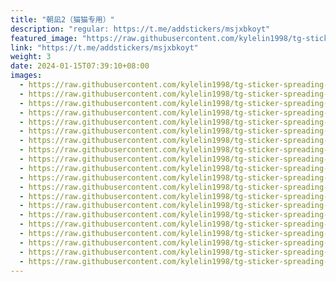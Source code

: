 ```yaml
---
title: "朝凪2（猫猫专用）"
description: "regular: https://t.me/addstickers/msjxbkoyt"
featured_image: "https://raw.githubusercontent.com/kylelin1998/tg-sticker-spreading-worldwide-images/main/img/aa2cd931-ca84-4171-9e49-d1f3cf0cb1f9.jpg"
link: "https://t.me/addstickers/msjxbkoyt"
weight: 3
date: 2024-01-15T07:39:10+08:00
images:
  - https://raw.githubusercontent.com/kylelin1998/tg-sticker-spreading-worldwide-images/main/img/aa2cd931-ca84-4171-9e49-d1f3cf0cb1f9.jpg
  - https://raw.githubusercontent.com/kylelin1998/tg-sticker-spreading-worldwide-images/main/img/9650d251-cc3f-41dc-8347-a502b04a065c.jpg
  - https://raw.githubusercontent.com/kylelin1998/tg-sticker-spreading-worldwide-images/main/img/0884b465-14a2-4800-9810-e8e5c209e1e7.jpg
  - https://raw.githubusercontent.com/kylelin1998/tg-sticker-spreading-worldwide-images/main/img/628fc404-d3f5-4d38-97a6-0214c50bf721.jpg
  - https://raw.githubusercontent.com/kylelin1998/tg-sticker-spreading-worldwide-images/main/img/9bf337ab-c6d6-4bd2-bb1b-eace681c2cbc.jpg
  - https://raw.githubusercontent.com/kylelin1998/tg-sticker-spreading-worldwide-images/main/img/24bfa4d2-8197-46f7-8806-8eb679a4fcd6.jpg
  - https://raw.githubusercontent.com/kylelin1998/tg-sticker-spreading-worldwide-images/main/img/aa02c71f-7b00-4a3b-be8b-88a646b3d2da.jpg
  - https://raw.githubusercontent.com/kylelin1998/tg-sticker-spreading-worldwide-images/main/img/119233dc-89e5-4b85-b7b8-82222dc53337.jpg
  - https://raw.githubusercontent.com/kylelin1998/tg-sticker-spreading-worldwide-images/main/img/7de35e2e-a712-4229-ad43-b9870a383e2d.jpg
  - https://raw.githubusercontent.com/kylelin1998/tg-sticker-spreading-worldwide-images/main/img/7ad1e4ae-0053-4d54-9422-a02b3e1847a9.jpg
  - https://raw.githubusercontent.com/kylelin1998/tg-sticker-spreading-worldwide-images/main/img/4f9d7a5f-3ba4-422b-97e6-71f92114857f.jpg
  - https://raw.githubusercontent.com/kylelin1998/tg-sticker-spreading-worldwide-images/main/img/ebf85836-153e-499a-bfb3-e8ca0e9fc0ce.jpg
  - https://raw.githubusercontent.com/kylelin1998/tg-sticker-spreading-worldwide-images/main/img/ce10f93f-edcd-4894-afe4-e4ce4745cfc8.jpg
  - https://raw.githubusercontent.com/kylelin1998/tg-sticker-spreading-worldwide-images/main/img/1c343b08-5935-4260-9fd0-85f3a84e4b9b.jpg
  - https://raw.githubusercontent.com/kylelin1998/tg-sticker-spreading-worldwide-images/main/img/74d36def-36b9-4b04-bceb-c6eee070765f.jpg
  - https://raw.githubusercontent.com/kylelin1998/tg-sticker-spreading-worldwide-images/main/img/b726050e-53a0-48e1-b8c5-c0e260156c90.jpg
  - https://raw.githubusercontent.com/kylelin1998/tg-sticker-spreading-worldwide-images/main/img/75c5d32c-381a-4132-9d54-7b3bc0b024c6.jpg
  - https://raw.githubusercontent.com/kylelin1998/tg-sticker-spreading-worldwide-images/main/img/e9c6b5fd-f225-4acd-a445-cf3a037280e4.jpg
  - https://raw.githubusercontent.com/kylelin1998/tg-sticker-spreading-worldwide-images/main/img/7c6902a1-650a-4202-aa00-95d7db84d4ee.jpg
  - https://raw.githubusercontent.com/kylelin1998/tg-sticker-spreading-worldwide-images/main/img/4eea4f9e-2533-47e7-b89d-9558d3c963ef.jpg
---
```

